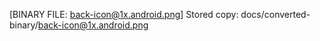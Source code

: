 [BINARY FILE: back-icon@1x.android.png]
Stored copy: docs/converted-binary/back-icon@1x.android.png
